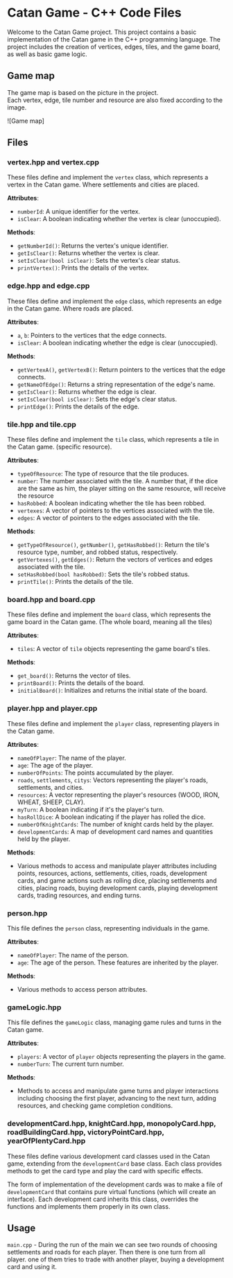 # Catan Game - C++ Code Files #

Welcome to the Catan Game project. This project contains a basic implementation of the Catan game in the C++ programming language. The project includes the creation of vertices, edges, tiles, and the game board, as well as basic game logic.

## Game map ##
The game map is based on the picture in the project.  
Each vertex, edge, tile number and resource are also fixed according to the image.

![Game map]

## Files ##

### vertex.hpp and vertex.cpp ###

These files define and implement the `vertex` class, which represents a vertex in the Catan game.
Where settlements and cities are placed.

**Attributes**:
  - `numberId`: A unique identifier for the vertex.
  - `isClear`: A boolean indicating whether the vertex is clear (unoccupied).

**Methods**:
  - `getNumberId()`: Returns the vertex's unique identifier.
  - `getIsClear()`: Returns whether the vertex is clear.
  - `setIsClear(bool isClear)`: Sets the vertex's clear status.
  - `printVertex()`: Prints the details of the vertex.

### edge.hpp and edge.cpp ###

These files define and implement the `edge` class, which represents an edge in the Catan game.
Where roads are placed.

**Attributes**:
  - `a`, `b`: Pointers to the vertices that the edge connects.
  - `isClear`: A boolean indicating whether the edge is clear (unoccupied).

**Methods**:
  - `getVertexA()`, `getVertexB()`: Return pointers to the vertices that the edge connects.
  - `getNameOfEdge()`: Returns a string representation of the edge's name.
  - `getIsClear()`: Returns whether the edge is clear.
  - `setIsClear(bool isClear)`: Sets the edge's clear status.
  - `printEdge()`: Prints the details of the edge.

### tile.hpp and tile.cpp ###

These files define and implement the `tile` class, which represents a tile in the Catan game. (specific resource).

**Attributes**:
  - `typeOfResource`: The type of resource that the tile produces.
  - `number`: The number associated with the tile.
            A number that, if the dice are the same as him, the player sitting on the same resource, will receive the resource
  - `hasRobbed`: A boolean indicating whether the tile has been robbed.
  - `vertexes`: A vector of pointers to the vertices associated with the tile.
  - `edges`: A vector of pointers to the edges associated with the tile.

**Methods**:
  - `getTypeOfResource()`, `getNumber()`, `getHasRobbed()`: Return the tile's resource type, number, and robbed status, respectively.
  - `getVertexes()`, `getEdges()`: Return the vectors of vertices and edges associated with the tile.
  - `setHasRobbed(bool hasRobbed)`: Sets the tile's robbed status.
  - `printTile()`: Prints the details of the tile.

### board.hpp and board.cpp ###

These files define and implement the `board` class, which represents the game board in the Catan game. (The whole board, meaning all the tiles)

**Attributes**:
  - `tiles`: A vector of `tile` objects representing the game board's tiles.

**Methods**:
  - `get_board()`: Returns the vector of tiles.
  - `printBoard()`: Prints the details of the board.
  - `initialBoard()`: Initializes and returns the initial state of the board.

### player.hpp and player.cpp ###

These files define and implement the `player` class, representing players in the Catan game.

**Attributes**:
  - `nameOfPlayer`: The name of the player.
  - `age`: The age of the player.
  - `numberOfPoints`: The points accumulated by the player.
  - `roads`, `settlements`, `citys`: Vectors representing the player's roads, settlements, and cities.
  - `resources`: A vector representing the player's resources (WOOD, IRON, WHEAT, SHEEP, CLAY).
  - `myTurn`: A boolean indicating if it's the player's turn.
  - `hasRollDice`: A boolean indicating if the player has rolled the dice.
  - `numberOfKnightCards`: The number of knight cards held by the player.
  - `developmentCards`: A map of development card names and quantities held by the player.

**Methods**:
  - Various methods to access and manipulate player attributes including points, resources, actions, settlements, cities, roads, development cards, and game actions such as rolling dice, placing settlements and cities, placing roads, buying development cards, playing development cards, trading resources, and ending turns.

### person.hpp ###

This file defines the `person` class, representing individuals in the game.

**Attributes**:
  - `nameOfPlayer`: The name of the person.
  - `age`: The age of the person.
These features are inherited by the player.

**Methods**:
  - Various methods to access person attributes.

### gameLogic.hpp ###

This file defines the `gameLogic` class, managing game rules and turns in the Catan game.

**Attributes**:
  - `players`: A vector of `player` objects representing the players in the game.
  - `numberTurn`: The current turn number.

**Methods**:
  - Methods to access and manipulate game turns and player interactions including choosing the first player, advancing to the next turn, adding resources, and checking game completion conditions.

### developmentCard.hpp, knightCard.hpp, monopolyCard.hpp, roadBuildingCard.hpp, victoryPointCard.hpp, yearOfPlentyCard.hpp ###

These files define various development card classes used in the Catan game, extending from the `developmentCard` base class. Each class provides methods to get the card type and play the card with specific effects.

The form of implementation of the development cards was to make a file of `developmentCard` that contains pure virtual functions (which will create an interface).
Each development card inherits this class, overrides the functions and implements them properly in its own class.

## Usage ##

`main.cpp` - During the run of the main we can see two rounds of choosing settlements and roads for each player. Then there is one turn from all player. one of them  tries to trade with another player, buying a development card and using it.
